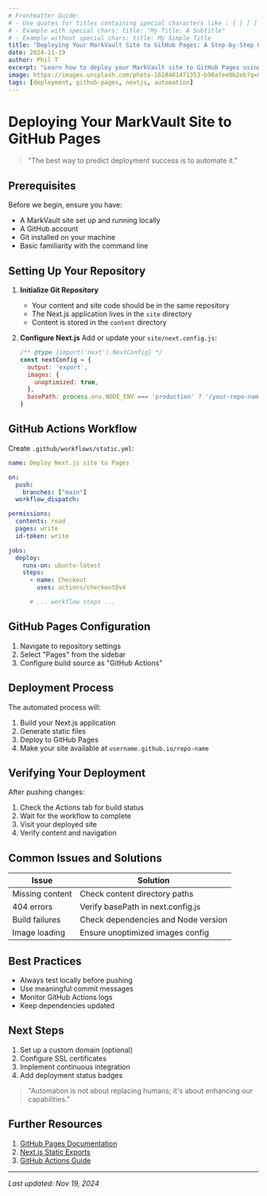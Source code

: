 ```yaml
---
# Frontmatter Guide:
# - Use quotes for titles containing special characters like : { } [ ] ,
# - Example with special chars: title: "My Title: A Subtitle"
# - Example without special chars: title: My Simple Title
title: "Deploying Your MarkVault Site to GitHub Pages: A Step-by-Step Guide" 
date: 2024-11-19
author: Phil T
excerpt: "Learn how to deploy your MarkVault site to GitHub Pages using GitHub Actions. This guide covers the complete setup process, from configuring Next.js for static export to automating deployments."
image: https://images.unsplash.com/photo-1618401471353-b98afee0b2eb?q=80&w=1920&auto=format&fit=crop
tags: [deployment, github-pages, nextjs, automation]
---
```


# Deploying Your MarkVault Site to GitHub Pages

> "The best way to predict deployment success is to automate it."

## Prerequisites

Before we begin, ensure you have:
- A MarkVault site set up and running locally
- A GitHub account
- Git installed on your machine
- Basic familiarity with the command line

## Setting Up Your Repository

1. **Initialize Git Repository**
   - Your content and site code should be in the same repository
   - The Next.js application lives in the `site` directory
   - Content is stored in the `content` directory

2. **Configure Next.js**
   Add or update your `site/next.config.js`:
   ```javascript
   /** @type {import('next').NextConfig} */
   const nextConfig = {
     output: 'export',
     images: {
       unoptimized: true,
     },
     basePath: process.env.NODE_ENV === 'production' ? '/your-repo-name' : '',
   }
   ```

## GitHub Actions Workflow

Create `.github/workflows/static.yml`:
```yaml
name: Deploy Next.js site to Pages

on:
  push:
    branches: ["main"]
  workflow_dispatch:

permissions:
  contents: read
  pages: write
  id-token: write

jobs:
  deploy:
    runs-on: ubuntu-latest
    steps:
      - name: Checkout
        uses: actions/checkout@v4

      # ... workflow steps ...
```

## GitHub Pages Configuration

1. Navigate to repository settings
2. Select "Pages" from the sidebar
3. Configure build source as "GitHub Actions"

## Deployment Process

The automated process will:
1. Build your Next.js application
2. Generate static files
3. Deploy to GitHub Pages
4. Make your site available at `username.github.io/repo-name`

## Verifying Your Deployment

After pushing changes:
1. Check the Actions tab for build status
2. Wait for the workflow to complete
3. Visit your deployed site
4. Verify content and navigation

## Common Issues and Solutions

| Issue | Solution |
|-------|----------|
| Missing content | Check content directory paths |
| 404 errors | Verify basePath in next.config.js |
| Build failures | Check dependencies and Node version |
| Image loading | Ensure unoptimized images config |

## Best Practices

- Always test locally before pushing
- Use meaningful commit messages
- Monitor GitHub Actions logs
- Keep dependencies updated

## Next Steps

1. Set up a custom domain (optional)
2. Configure SSL certificates
3. Implement continuous integration
4. Add deployment status badges

> "Automation is not about replacing humans; it's about enhancing our capabilities."

## Further Resources

1. [GitHub Pages Documentation](https://docs.github.com/pages)
2. [Next.js Static Exports](https://nextjs.org/docs/pages/building-your-application/deploying/static-exports)
3. [GitHub Actions Guide](https://docs.github.com/actions)

---

*Last updated: Nov 19, 2024*
